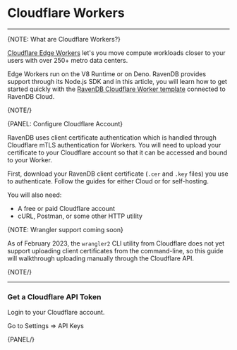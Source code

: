 ﻿# Cloudflare Workers
---

{NOTE: What are Cloudflare Workers?}

[Cloudflare Edge Workers](https://cloudflare.com) let's you move compute workloads closer to your users with over 250+ metro data centers.

Edge Workers run on the V8 Runtime or on Deno. RavenDB provides support through its Node.js SDK and in this article,
you will learn how to get started quickly with the [RavenDB Cloudflare Worker template](https://github.com/ravendb/cloudflare-worker-template) connected to RavenDB Cloud.

{NOTE/}

{PANEL: Configure Cloudflare Account}

RavenDB uses client certificate authentication which is handled through Cloudflare mTLS authentication
for Workers. You will need to upload your certificate to your Cloudflare account so that it can be
accessed and bound to your Worker.

First, download your RavenDB client certificate (`.cer` and `.key` files) you use to authenticate.
Follow the guides for either Cloud or for self-hosting.

You will also need:

- A free or paid Cloudflare account
- cURL, Postman, or some other HTTP utility

{NOTE: Wrangler support coming soon}

As of February 2023, the `wrangler2` CLI utility from Cloudflare does not yet support
uploading client certificates from the command-line, so this guide will walkthrough
uploading manually through the Cloudflare API.

{NOTE/}

---

### Get a Cloudflare API Token

Login to your Cloudflare account.

Go to Settings => API Keys

{PANEL/}
